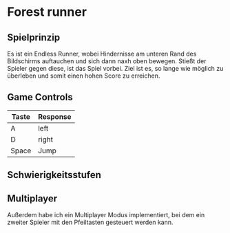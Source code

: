 # Forest runner
## Spielprinzip
Es ist ein Endless Runner, wobei Hindernisse am unteren Rand des Bildschirms auftauchen und sich dann naxh oben bewegen. Stießt der Spieler gegen diese, ist das Spiel vorbei. Ziel ist es, so lange wie möglich zu überleben und somit einen hohen Score zu erreichen.

## Game Controls
|Taste|Response|
|----------|----------|
|A|left|
|   D|right|
|Space|Jump|

## Schwierigkeitsstufen

## Multiplayer
Außerdem habe ich ein Multiplayer Modus implementiert, bei dem ein zweiter Spieler mit den Pfeiltasten gesteuert werden kann. 
